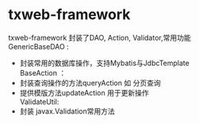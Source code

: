 txweb-framework
====================
txweb-framework 封装了DAO, Action, Validator,常用功能<br/>
GenericBaseDAO : <br/> 
 - 封装常用的数据库操作，支持Mybatis与JdbcTemplate<br/>
BaseAction ： <br/>
 - 封装查询操作的方法queryAction 如 分页查询 <br/>
 - 提供模版方法updateAction 用于更新操作<br/>
 ValidateUtil:<br/>
 - 封装 javax.Validation常用方法